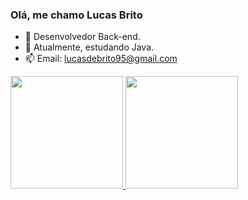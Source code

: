 ### Olá, me chamo Lucas Brito

- 🔭 Desenvolvedor Back-end.
- 🌱 Atualmente, estudando Java.
- 📫 Email: lucasdebrito95@gmail.com

 <div>
  <a href="https://github.com/lucasbrito-cloud">
  <img height="180em" src="https://github-readme-stats.vercel.app/api?username=lucasbrito-cloud&show_icons=true&theme=dracula&include_all_commits=true&count_private=true"/>
  <img height="180em" src="https://github-readme-stats.vercel.app/api/top-langs/?username=lucasbrito-cloud&layout=compact&langs_count=7&theme=dark"/>
</div>


  
  

